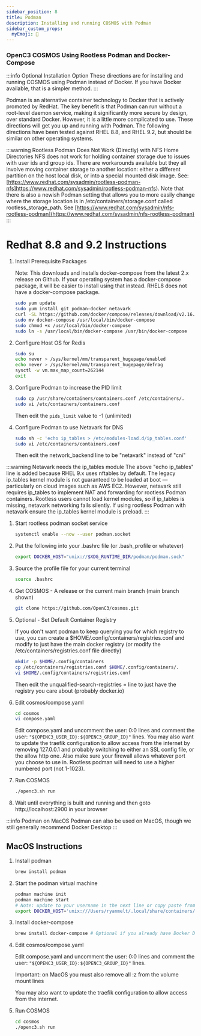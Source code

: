 ```yaml
---
sidebar_position: 8
title: Podman
description: Installing and running COSMOS with Podman
sidebar_custom_props:
  myEmoji: 🫛
---
```


### OpenC3 COSMOS Using Rootless Podman and Docker-Compose

:::info Optional Installation Option
These directions are for installing and running COSMOS using Podman instead of Docker. If you have Docker available, that is a simpler method.
:::

Podman is an alternative container technology to Docker that is actively promoted by RedHat. The key benefit is that Podman can run without a root-level daemon service, making it significantly more secure by design, over standard Docker. However, it is a little more complicated to use. These directions will get you up and running with Podman. The following directions have been tested against RHEL 8.8, and RHEL 9.2, but should be similar on other operating systems.

:::warning Rootless Podman Does Not Work (Directly) with NFS Home Directories
NFS does not work for holding container storage due to issues with user ids and group ids. There are workarounds available but they all involve moving container storage to another location: either a different partition on the host local disk, or into a special mounted disk image. See: [https://www.redhat.com/sysadmin/rootless-podman-nfs]https://www.redhat.com/sysadmin/rootless-podman-nfs). Note that there is also a newish Podman setting that allows you to more easily change where the storage location is in /etc/containers/storage.conf called rootless_storage_path. See [https://www.redhat.com/sysadmin/nfs-rootless-podman](https://www.redhat.com/sysadmin/nfs-rootless-podman)
:::

# Redhat 8.8 and 9.2 Instructions

1. Install Prerequisite Packages

   Note: This downloads and installs docker-compose from the latest 2.x release on Github. If your operating system has a docker-compose package, it will be easier to install using that instead. RHEL8 does not have a docker-compose package.

   ```bash
   sudo yum update
   sudo yum install git podman-docker netavark
   curl -SL https://github.com/docker/compose/releases/download/v2.16.0/docker-compose-linux-x86_64 -o docker-compose
   sudo mv docker-compose /usr/local/bin/docker-compose
   sudo chmod +x /usr/local/bin/docker-compose
   sudo ln -s /usr/local/bin/docker-compose /usr/bin/docker-compose
   ```

1. Configure Host OS for Redis

   ```bash
   sudo su
   echo never > /sys/kernel/mm/transparent_hugepage/enabled
   echo never > /sys/kernel/mm/transparent_hugepage/defrag
   sysctl -w vm.max_map_count=262144
   exit
   ```

1. Configure Podman to increase the PID limit

   ```bash
   sudo cp /usr/share/containers/containers.conf /etc/containers/.
   sudo vi /etc/containers/containers.conf
   ```

   Then edit the `pids_limit` value to -1 (unlimited)

1. Configure Podman to use Netavark for DNS

   ```bash
   sudo sh -c 'echo ip_tables > /etc/modules-load.d/ip_tables.conf'
   sudo vi /etc/containers/containers.conf
   ```

   Then edit the network_backend line to be "netavark" instead of "cni"

:::warning Netavark needs the ip_tables module
The above "echo ip_tables" line is added because RHEL 9.x uses nftables by default. The legacy ip_tables kernel module is not guaranteed to be loaded at boot — particularly on cloud images such as AWS EC2. However, netavark still requires ip_tables to implement NAT and forwarding for rootless Podman containers. Rootless users cannot load kernel modules, so if ip_tables is missing, netavark networking fails silently. If using rootless Podman with netavark ensure the ip_tables kernel module is preload.
:::

1. Start rootless podman socket service

   ```bash
   systemctl enable --now --user podman.socket
   ```

1. Put the following into your .bashrc file (or .bash_profile or whatever)

   ```bash
   export DOCKER_HOST="unix://$XDG_RUNTIME_DIR/podman/podman.sock"
   ```

1. Source the profile file for your current terminal

   ```bash
   source .bashrc
   ```

1. Get COSMOS - A release or the current main branch (main branch shown)

   ```bash
   git clone https://github.com/OpenC3/cosmos.git
   ```

1. Optional - Set Default Container Registry

   If you don't want podman to keep querying you for which registry to use, you can create a $HOME/.config/containers/registries.conf and modify to just have the main docker registry (or modify the /etc/containers/registries.conf file directly)

   ```bash
   mkdir -p $HOME/.config/containers
   cp /etc/containers/registries.conf $HOME/.config/containers/.
   vi $HOME/.config/containers/registries.conf
   ```

   Then edit the unqualified-search-registries = line to just have the registry you care about (probably docker.io)

1. Edit cosmos/compose.yaml

   ```bash
   cd cosmos
   vi compose.yaml
   ```

   Edit compose.yaml and uncomment the user: 0:0 lines and comment the user: `"${OPENC3_USER_ID}:${OPENC3_GROUP_ID}"` lines.
   You may also want to update the traefik configuration to allow access from the internet by removing 127.0.0.1 and probably switching to either an SSL config file, or the allow http one. Also make sure your firewall allows
   whatever port you choose to use in. Rootless podman will need to use a higher numbered port (not 1-1023).

1. Run COSMOS

   ```bash
   ./openc3.sh run
   ```

1. Wait until everything is built and running and then goto http://localhost:2900 in your browser

:::info Podman on MacOS
Podman can also be used on MacOS, though we still generally recommend Docker Desktop
:::

## MacOS Instructions

1. Install podman

   ```bash
   brew install podman
   ```

1. Start the podman virtual machine

   ```bash
   podman machine init
   podman machine start
   # Note: update to your username in the next line or copy paste from what 'podman machine start' says
   export DOCKER_HOST='unix:///Users/ryanmelt/.local/share/containers/podman/machine/qemu/podman.sock'
   ```

1. Install docker-compose

   ```bash
   brew install docker-compose # Optional if you already have Docker Desktop
   ```

1. Edit cosmos/compose.yaml

   Edit compose.yaml and uncomment the user: 0:0 lines and comment the user: `"${OPENC3_USER_ID}:${OPENC3_GROUP_ID}"` lines.

   Important: on MacOS you must also remove all :z from the volume mount lines

   You may also want to update the traefik configuration to allow access from the internet.

1. Run COSMOS

   ```bash
   cd cosmos
   ./openc3.sh run
   ```
